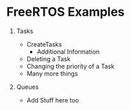 # FreeRTOS Examples

1. Tasks

	* CreateTasks
		* Additional Information
	* Deleting a Task
	* Changing the priority of a Task
	* Many more things

2. Queues

	* Add Stuff here too
